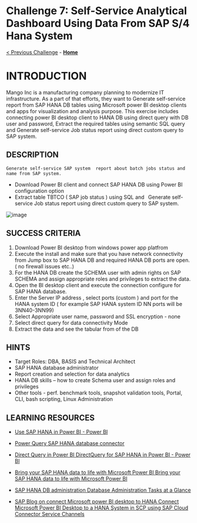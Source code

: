 # Challenge 7: Self-Service Analytical Dashboard Using Data From SAP S/4 Hana System
[< Previous Challenge](./06-Start-Stop-Automation.md) - **[Home](../README.md)** 

# INTRODUCTION 

Mango Inc is a manufacturing company planning to modernize IT infrastructure. As a part of that efforts, they want to Generate self-service report from SAP HANA DB tables using Microsoft power BI desktop clients and apps for visualization and analysis purpose. This exercise includes connecting power BI desktop client to HANA DB using direct query with DB user and password, Extract the required tables using semantic SQL query and Generate self-service Job status report using direct custom query to SAP system. 

 

## DESCRIPTION 

        
    Generate self-service SAP system  report about batch jobs status and  name from SAP system. 
    
  
   * Download Power BI client and connect SAP HANA DB using Power BI configuration option
   * Extract  table TBTCO ( SAP job status ) using SQL and   Generate self-service Job status report  using direct custom query to SAP system. 

![image](https://user-images.githubusercontent.com/81314847/115074617-eefa6580-9ec7-11eb-9eaa-ca09b29708cb.png)
 


## SUCCESS CRITERIA  
 

   1. Download Power  BI  desktop from windows power app platfrom  
   2. Execute the install and make sure that you have network connectivity from Jump box to SAP HANA DB and required HANA DB ports are open. ( no firewall issues etc..) 
   3. For the HANA DB create the SCHEMA user with admin rights on SAP SCHEMA and assign appropriate roles and privileges to extract the data. 
   4. Open the BI desktop client and execute the connection configure for SAP HANA database. 
   5. Enter the Server IP address , select ports  (custom ) and port  for the  HANA system ID  ( for example SAP HANA system ID NN ports will be 3NN40-3NN99) 
   6. Select Appropriate user name,  password and SSL encryption - none 
   7. Select direct query for data connectivity Mode  
   8. Extract the data and see the  tabular from of the DB 

 

## HINTS

 

- Target Roles: DBA, BASIS and Technical Architect 
- SAP HANA database administrator  
- Report creation and selection for data analytics 
- HANA DB skills – how to create Schema user and assign roles and privileges 
- Other tools - perf. benchmark tools, snapshot validation tools, Portal, CLI, bash scripting, Linux Administration 

 

 



## LEARNING RESOURCES 

- [Use SAP HANA in Power BI - Power BI](https://docs.microsoft.com/en-us/power-bi/connect-data/desktop-sap-hana)

- [Power Query SAP HANA database connector](https://docs.microsoft.com/en-us/power-query/connectors/sap-hana/overview)

- [Direct Query in Power BI DirectQuery for SAP HANA in Power BI - Power BI](https://docs.microsoft.com/en-us/power-bi/connect-data/desktop-directquery-sap-hana)

- [Bring your SAP HANA data to life with Microsoft Power BI  Bring your SAP HANA data to life with Microsoft Power BI](https://powerbi.microsoft.com/en-us/blog/bring-your-sap-hana-data-to-life-with-microsoft-power-bi/)

- [SAP HANA DB administration Database Administration Tasks at a Glance](https://help.sap.com/viewer/6b94445c94ae495c83a19646e7c3fd56/2.0.02/en-US/e77aff8345c640698b69173c034ce094.html)

- [SAP Blog on connect Microsoft power BI desktop to HANA Connect Microsoft Power BI Desktop to a HANA System in SCP using SAP Cloud Connector Service Channels](https://blogs.sap.com/2017/01/23/connect-microsoft-power-bi-desktop-to-a-hana-system-in-hcp-using-hana-cloud-connector-service-channels/)






